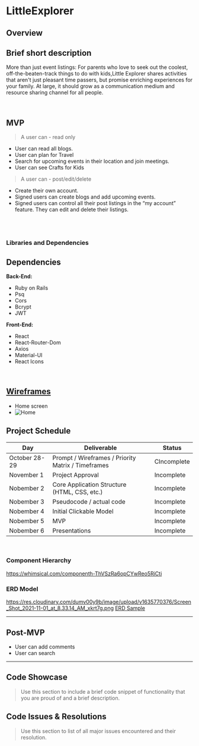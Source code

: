# LittleExplorer
## Overview

## Brief short description
More than just event listings: For parents who love to seek out the coolest, off-the-beaten-track things to do with kids,Little Explorer shares activities that aren't just pleasant time passers, but promise enriching experiences for your family. At large, it should grow as a communication medium and resource sharing channel for all people.

<br>

## MVP

>A user can - read only
- User can read all blogs.
- User can plan for Travel
- Search for upcoming events in their location and join meetings.
- User can see Crafts for Kids
>A user can - post/edit/delete
- Create their own account.
- Signed users can create  blogs and add upcoming events.
- Signed users can control all their post listings in the “my account” feature. They can edit and delete their listings.

<br>


<br>

### Libraries and Dependencies

## Dependencies

<b>Back-End:</b>

- Ruby on Rails
- Psq
- Cors
- Bcrypt
- JWT

<b>Front-End:</b>

- React
- React-Router-Dom
- Axios
- Material-UI
- React Icons

<br>


## [Wireframes](https://whimsical.com/littleexplorer-V29ErWZmjkLstxw1SAJR2u)
- Home screen
- ![Home](https://res.cloudinary.com/dumv00y9b/image/upload/v1635859548/Screen_Shot_2021-11-02_at_9.25.22_AM_zh2rhr.png)



## Project Schedule

| Day          | Deliverable                                        | Status     |
| ------------ | -------------------------------------------------- | ---------- |
| October 28-29 | Prompt / Wireframes / Priority Matrix / Timeframes | CIncomplete   |
| November  1  | Project Approval                                   | Incomplete   |
| Nobember 2    | Core Application Structure (HTML, CSS, etc.)       | Incomplete   |
| Nobember 3  | Pseudocode / actual code                           | Incomplete   |
| Nobember 4  | Initial Clickable Model                            | Incomplete   |
| Nobember 5  | MVP                                                | Incomplete   |
| Nobember 6  | Presentations                                      | Incomplete |



<br>



### Component Hierarchy 
https://whimsical.com/componenth-ThVSzRa6opCYwReo5RiCti

### ERD Model


https://res.cloudinary.com/dumv00y9b/image/upload/v1635770376/Screen_Shot_2021-11-01_at_8.33.14_AM_xkrt7g.png
[ERD Sample](https://res.cloudinary.com/dumv00y9b/image/upload/v1635770376/Screen_Shot_2021-11-01_at_8.33.14_AM_xkrt7g.png)
<br>

***

## Post-MVP
- User can add comments
- User can search 

***

## Code Showcase

> Use this section to include a brief code snippet of functionality that you are proud of and a brief description.

## Code Issues & Resolutions

> Use this section to list of all major issues encountered and their resolution.
